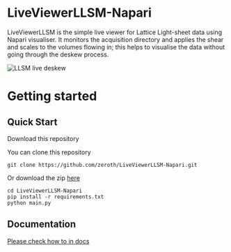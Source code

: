 # LiveViewerLLSM-Napari
LiveViewerLLSM is the simple live viewer for Lattice Light-sheet data using Napari visualiser.
It monitors the acquisition directory and applies the shear and scales to the volumes flowing in; this helps to visualise the data without going through the deskew process.

<img
src="docs/assets/images/napari_live_llsm.gif"
raw=true
alt="LLSM live deskew"
/>

# Getting started

## Quick Start

Download this repository

You can clone this repository
```
git clone https://github.com/zeroth/LiveViewerLLSM-Napari.git
```
Or download the zip [here](https://github.com/zeroth/LiveViewerLLSM-Napari/archive/main.zip)

```
cd LiveViewerLLSM-Napari
pip install -r requirements.txt
python main.py
```

## Documentation

[Please check how to in docs](/docs/how_to.md)


